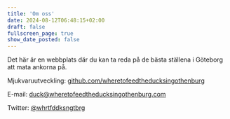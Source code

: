 ```yaml
---
title: 'Om oss'
date: 2024-08-12T06:48:15+02:00
draft: false
fullscreen_page: true
show_date_posted: false
---
```


Det här är en webbplats där du kan ta reda på de bästa ställena i Göteborg att mata ankorna på.

Mjukvaruutveckling: [github.com/wheretofeedtheducksingothenburg](https://github.com/wheretofeedtheducksingothenburg)

E-mail: duck@wheretofeedtheducksingothenburg.com

Twitter: [@whrtfddksngtbrg](https://x.com/whrtfddksngtbrg)
